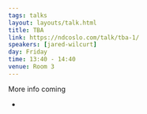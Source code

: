 ```yaml
---
tags: talks
layout: layouts/talk.html
title: TBA
link: https://ndcoslo.com/talk/tba-1/
speakers: [jared-wilcurt]
day: Friday
time: 13:40 - 14:40
venue: Room 3
---
```

More info coming

-